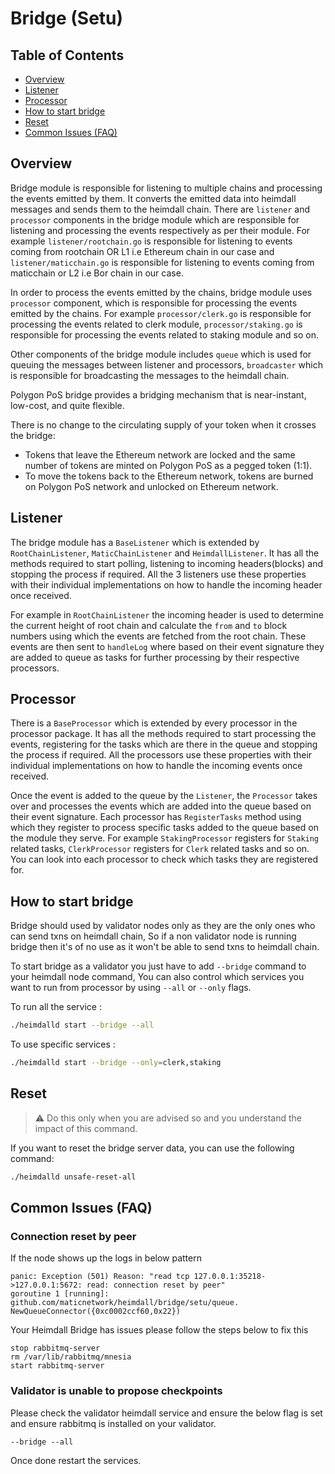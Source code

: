 # Bridge (Setu)

## Table of Contents

- [Overview](#overview)
- [Listener](#listener)
- [Processor](#processor)
- [How to start bridge](#how-to-start-bridge)
- [Reset](#reset)
- [Common Issues (FAQ)](#common-issues-faq)

## Overview

Bridge module is responsible for listening to multiple chains and processing the events emitted by them. It converts the emitted data into heimdall messages and sends them to the heimdall chain. There are `listener` and `processor` components in the bridge module which are responsible for listening and processing the events respectively as per their module. For example `listener/rootchain.go` is responsible for listening to events coming from rootchain OR L1 i.e Ethereum chain in our case and `listener/maticchain.go` is responsible for listening to events coming from maticchain or L2 i.e Bor chain in our case.

In order to process the events emitted by the chains, bridge module uses `processor` component, which is responsible for processing the events emitted by the chains. For example `processor/clerk.go` is responsible for processing the events related to clerk module, `processor/staking.go` is responsible for processing the events related to staking module and so on.

Other components of the bridge module includes `queue` which is used for queuing the messages between listener and processors, `broadcaster` which is responsible for broadcasting the messages to the heimdall chain.

Polygon PoS bridge provides a bridging mechanism that is near-instant, low-cost, and quite flexible.

There is no change to the circulating supply of your token when it crosses the bridge:
- Tokens that leave the Ethereum network are locked and the same number of tokens are minted on Polygon PoS as a pegged token (1:1).
- To move the tokens back to the Ethereum network, tokens are burned on Polygon PoS network and unlocked on Ethereum network.

## Listener

The bridge module has a `BaseListener` which is extended by `RootChainListener`, `MaticChainListener` and `HeimdallListener`. It has all the methods required to start polling, listening to incoming headers(blocks) and stopping the process if required. All the 3 listeners use these properties with their individual implementations on how to handle the incoming header once received.

For example in `RootChainListener` the incoming header is used to determine the current height of root chain and calculate the `from` and `to` block numbers using which the events are fetched from the root chain. These events are then sent to `handleLog` where based on their event signature they are added to queue as tasks for further processing by their respective processors.

## Processor

There is a `BaseProcessor` which is extended by every processor in the processor package. It has all the methods required to start processing the events, registering for the tasks which are there in the queue and stopping the process if required. All the processors use these properties with their individual implementations on how to handle the incoming events once received.

Once the event is added to the queue by the `Listener`, the `Processor` takes over and processes the events which are added into the queue based on their event signature. Each processor has `RegisterTasks` method using which they register to process specific tasks added to the queue based on the module they serve. For example `StakingProcessor` registers for `Staking` related tasks, `ClerkProcessor` registers for `Clerk` related tasks and so on. You can look into each processor to check which tasks they are registered for.

## How to start bridge

Bridge should used by validator nodes only as they are the only ones who can send txns on heimdall chain, So if a non validator node is running bridge then it's of no use as it won't be able to send txns to heimdall chain.

To start bridge as a validator you just have to add `--bridge` command to your heimdall node command, You can also control which services you want to run from processor by using `--all` or `--only` flags.

To run all the service :

```bash
./heimdalld start --bridge --all
```

To use specific services :

```bash
./heimdalld start --bridge --only=clerk,staking
```

## Reset

> :warning: Do this only when you are advised so and you understand the impact of this command. 

If you want to reset the bridge server data, you can use the following command:

```bash
./heimdalld unsafe-reset-all
```

## Common Issues (FAQ)

### Connection reset by peer

If the node shows up the logs in below pattern

```
panic: Exception (501) Reason: "read tcp 127.0.0.1:35218->127.0.0.1:5672: read: connection reset by peer"
goroutine 1 [running]:
github.com/maticnetwork/heimdall/bridge/setu/queue. NewQueueConnector({0xc0002ccf60,0x22})
```
Your Heimdall Bridge has issues please follow the steps below to fix this

```
stop rabbitmq-server
rm /var/lib/rabbitmq/mnesia
start rabbitmq-server
```

### Validator is unable to propose checkpoints

Please check the validator heimdall service and ensure the below flag is set and ensure rabbitmq is installed on your validator.

```
--bridge --all
```

Once done restart the services.



